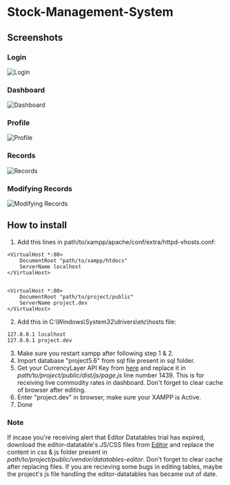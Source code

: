 # Stock-Management-System

## Screenshots
### Login
![Login](https://image.prntscr.com/image/KDvSfkUlRf6rX5_PMpJ5OQ.jpg)
### Dashboard
![Dashboard](https://image.prntscr.com/image/XoYw81I1RG2WokJEN-kx6Q.jpg)
### Profile
![Profile](https://image.prntscr.com/image/rf6toHFzSBqv_zqmCg7TLg.jpg)
### Records
![Records](https://image.prntscr.com/image/7wAvaTW3QHOsmWJbfixPhg.jpg)
### Modifying Records
![Modifying Records](https://image.prntscr.com/image/z9Aj8Iw_TUyJSZoc5mt9WQ.jpg)

## How to install
1. Add this lines in path/to/xampp/apache/conf/extra/httpd-vhosts.conf:
```
<VirtualHost *:80>
    DocumentRoot "path/to/xampp/htdocs"
    ServerName localhost
</VirtualHost>


<VirtualHost *:80>
    DocumentRoot "path/to/project/public"
    ServerName project.dev
</VirtualHost>
```
2. Add this in C:\Windows\System32\drivers\etc\hosts file:
```
127.0.0.1 localhost
127.0.0.1 project.dev 
```
3. Make sure you restart xampp after following step 1 & 2.
4. Import database "project5.6" from sql file present in sql folder.
5. Get your CurrencyLayer API Key from [here](https://currencylayer.com/) and replace it in *path/to/project/public/dist/js/page.js* line number 1439. This is for receiving live commodity rates in dashboard. Don't forget to clear cache of browser after editing.
6. Enter "project.dev" in browser, make sure your XAMPP is Active. 
7. Done

### Note
If incase you're receiving alert that Editor Datatables trial has expired, download the editor-datatable's JS/CSS files from  [Editor](http://editor.datatables.net/download) and replace the content in css & js folder present in *path/to/project/public/vendor/datatables-editor*. Don't forget to clear cache after replacing files. 
If you are recieving some bugs in editing tables, maybe the project's js file handling the editor-datatables has became out of date. 
